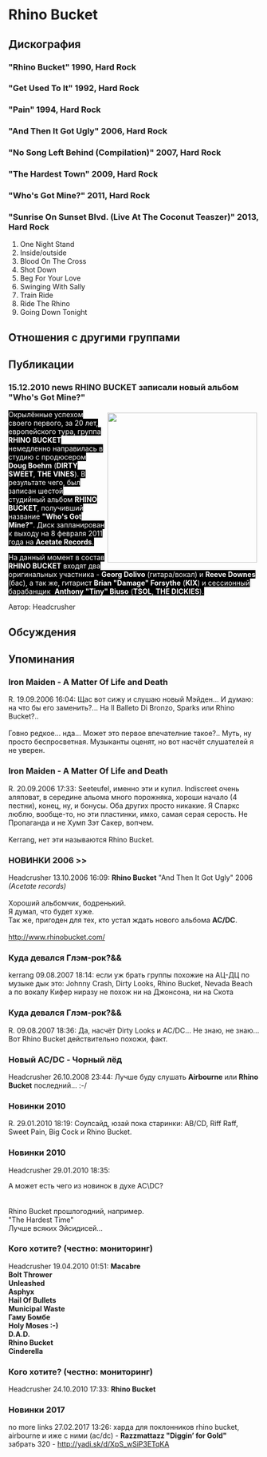 # Rhino Bucket



## Дискография

### "Rhino Bucket" 1990, Hard Rock



### "Get Used To It" 1992, Hard Rock



### "Pain" 1994, Hard Rock



### "And Then It Got Ugly" 2006, Hard Rock



### "No Song Left Behind (Compilation)" 2007, Hard Rock



### "The Hardest Town" 2009, Hard Rock



### "Who's Got Mine?" 2011, Hard Rock



### "Sunrise On Sunset Blvd. (Live At The Coconut Teaszer)" 2013, Hard Rock

1. One Night Stand
2. Inside/outside
3. Blood On The Cross
4. Shot Down
5. Beg For Your Love
6. Swinging With Sally
7. Train Ride
8. Ride The Rhino
9. Going Down Tonight


## Отношения с другими группами


## Публикации

### 15.12.2010 news RHINO BUCKET записали новый альбом &quot;Who&#39;s Got Mine?&quot;

<P><FONT style="BACKGROUND-COLOR: #000000" color=#ffffff><IMG border=0 hspace=5 alt="" vspace=5 align=right src="/images/news_rus/2010.12/17839.jpg" width=300 height=300>Окрылённые успехом своего первого, за 20 лет, европейского тура, группа <STRONG>RHINO BUCKET</STRONG> немедленно направилась в студию с продюсером <STRONG>Doug Boehm</STRONG> (<B itxtvisited="1">DIRTY SWEET</B>, <B itxtvisited="1">THE VINES</B>). В результате чего, был записан шестой студийный&nbsp;альбом <STRONG>RHINO BUCKET</STRONG>, получивший название <B itxtvisited="1">"Who's Got Mine?"</B>. Диск запланирован к выходу на 8 февраля 2011 года на <B itxtvisited="1">Acetate Records</B>.</FONT></P>
<P><FONT style="BACKGROUND-COLOR: #000000" color=#ffffff>На данный момент в состав <STRONG>RHINO BUCKET</STRONG> входят два оригинальных участника - <STRONG>Georg Dolivo</STRONG> (гитара/вокал) и <B itxtvisited="1">Reeve Downes </B>(бас), а так же,&nbsp;гитарист <B itxtvisited="1">Brian "Damage" Forsythe</B> (<B itxtvisited="1">KIX</B>) и сессионный барабанщик&nbsp; <B itxtvisited="1">Anthony "Tiny" Biuso</B> (<B itxtvisited="1">TSOL</B>, <B itxtvisited="1">THE DICKIES</B>).<BR itxtvisited="1"></FONT></P>
Автор: Headcrusher


## Обсуждения


## Упоминания

### Iron Maiden - A Matter Of Life and Death

R. 19.09.2006 16:04:
Щас вот сижу и слушаю новый Мэйден... И думаю: на что бы его заменить?... На Il Balleto Di Bronzo, Sparks или Rhino Bucket?.. <BR><BR>Говно редкое... нда... Может это первое впечателние такое?.. Муть, ну просто беспросветная. Музыканты оценят, но вот насчёт слушателей я не уверен. 

### Iron Maiden - A Matter Of Life and Death

R. 20.09.2006 17:33:
Seeteufel, именно эти и купил. Indiscreet очень аляповат, в середине альома много порожняка, хороши начало (4 пестни), конец, ну, и бонусы. Оба других просто никакие. Я Спаркс люблю, вообще-то, но эти пластинки, имхо, самая серая серость. Не Пропаганда и не Хумп Зэт Сакер, вопчем. <BR><BR>Kerrang, нет эти называются Rhino Bucket.

### НОВИНКИ 2006 &gt;&gt;

Headcrusher 13.10.2006 16:09:
<B>Rhino Bucket</B> "And Then It Got Ugly" 2006 <I>(Acetate records)</I><BR><BR>Хороший альбомчик, бодренький.<BR>Я думал, что будет хуже.<BR>Так же, пригоден для тех, кто устал ждать нового альбома <B>AC/DC</B>.<BR><BR><A HREF="http://www.rhinobucket.com/" TARGET="_blank">http://www.rhinobucket.com/</A>

### Куда девался Глэм-рок?&&

kerrang 09.08.2007 18:14:
если уж брать группы похожие на АЦ-ДЦ по музыке дык это: Johnny Crash, Dirty Looks, Rhino Bucket, Nevada Beach<BR>а по вокалу Кифер ниразу не похож ни на Джонсона, ни на Скота

### Куда девался Глэм-рок?&&

R. 09.08.2007 18:36:
Да, насчёт Dirty Looks и AC/DC... Не знаю, не знаю... Вот Rhino Bucket действительно похожи, факт.

### Новый AC/DC - Чорный лёд

Headcrusher 26.10.2008 23:44:
Лучше буду слушать <B>Airbourne</B> или <B>Rhino Bucket</B> последний... :-/

### Новинки 2010

R. 29.01.2010 18:19:
Соулсайд, юзай пока старинки: AB/CD, Riff Raff, Sweet Pain, Big Cock и Rhino Bucket.

### Новинки 2010

Headcrusher 29.01.2010 18:35:
<DIV CLASS="quote">А может есть чего из новинок в духе AC\DC?</DIV><BR><BR>Rhino Bucket прошлогодний, например.<BR>"The Hardest Time" <BR>Лучше всяких Эйсидисей...

### Кого хотите? (честно: мониторинг)

Headcrusher 19.04.2010 01:51:
<B>Macabre<BR>Bolt Thrower<BR>Unleashed<BR>Asphyx<BR>Hail Of Bullets<BR>Municipal Waste<BR>Гаму Бомбе<BR>Holy Moses :-)<BR>D.A.D.<BR>Rhino Bucket<BR>Cinderella<BR></B>

### Кого хотите? (честно: мониторинг)

Headcrusher 24.10.2010 17:33:
<B>Rhino Bucket</B>

### Новинки 2017

no more links 27.02.2017 13:26:
харда для поклонников rhino bucket, airbourne и иже с ними (ac/dc) - <B>Razzmattazz "Diggin’ for Gold"</B><BR>забрать 320 - <A HREF="http://yadi.sk/d/XpS_wSiP3ETqKA" TARGET="_blank">http://yadi.sk/d/XpS_wSiP3ETqKA</A>


